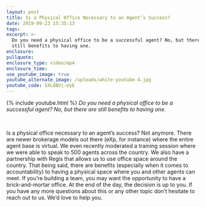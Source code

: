 ```yaml
---
layout: post
title: Is a Physical Office Necessary to an Agent’s Success?
date: 2019-09-23 15:35:13
tags:
excerpt: >-
  Do you need a physical office to be a successful agent? No, but there are
  still benefits to having one.
enclosure:
pullquote:
enclosure_type: video/mp4
enclosure_time:
use_youtube_image: true
youtube_alternate_image: /uploads/white-youtube-4.jpg
youtube_code: SXL6BVj-UyE
---
```


{% include youtube.html %}&nbsp;*Do you need a physical office to be a successful agent? No, but there are still benefits to having one.&nbsp;*

&nbsp;

Is a physical office necessary to an agent’s success? Not anymore. There are newer brokerage models out there (eXp, for instance) where the entire agent base is virtual. We even recently moderated a training session where we were able to speak to 500 agents across the country. We also have a partnership with Regis that allows us to use office space around the country. That being said, there are benefits (especially when it comes to accountability) to having a physical space where you and other agents can meet. If you’re building a team, you may want the opportunity to have a brick-and-mortar office. At the end of the day, the decision is up to you. If you have any more questions about this or any other topic don’t hesitate to reach out to us. We’d love to help you.&nbsp;

&nbsp;